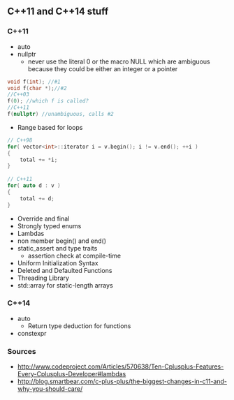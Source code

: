 ## C++11 and C++14 stuff

### C++11
- auto
- nullptr
    - never use the literal 0 or the macro NULL which are ambiguous because they could be either an integer or a pointer
```cpp
void f(int); //#1
void f(char *);//#2
//C++03
f(0); //which f is called?
//C++11
f(nullptr) //unambiguous, calls #2
```
- Range based for loops
```cpp
// C++98
for( vector<int>::iterator i = v.begin(); i != v.end(); ++i ) 
{
    total += *i;
}
 
// C++11
for( auto d : v )
{
    total += d;
}
```
- Override and final
- Strongly typed enums
- Lambdas
- non member begin() and end()
- static_assert and type traits
    - assertion check at compile-time
- Uniform Initialization Syntax
- Deleted and Defaulted Functions
- Threading Library
- std::array for static-length arrays



### C++14
- auto
    - Return type deduction for functions
- constexpr







### Sources
- http://www.codeproject.com/Articles/570638/Ten-Cplusplus-Features-Every-Cplusplus-Developer#lambdas
- http://blog.smartbear.com/c-plus-plus/the-biggest-changes-in-c11-and-why-you-should-care/
